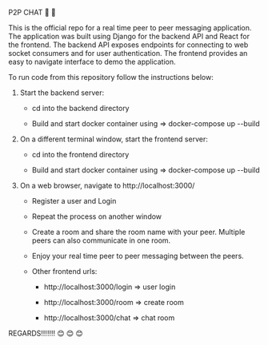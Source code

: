P2P CHAT 💬 💬

This is the official repo for a real time peer to peer messaging application. The application was built using Django for the backend API and React for the frontend.
The backend API exposes endpoints for connecting to web socket consumers and for user authentication.
The frontend provides an easy to navigate interface to demo the application.

To run code from this repository follow the instructions below:

1. Start the backend server:

   - cd into the backend directory

   - Build and start docker container using => docker-compose up --build

2. On a different terminal window, start the frontend server:

   - cd into the frontend directory

   - Build and start docker container using => docker-compose up --build

3. On a web browser, navigate to http://localhost:3000/

   - Register a user and Login

   - Repeat the process on another window

   - Create a room and share the room name with your peer. Multiple peers can also communicate in one room.

   - Enjoy your real time peer to peer messaging between the peers.

   - Other frontend urls:

     - http://localhost:3000/login => user login

     - http://localhost:3000/room => create room

     - http://localhost:3000/chat => chat room

REGARDS!!!!!!! 😊 😊 😊
